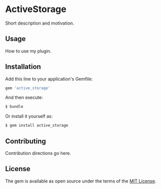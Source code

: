 # ActiveStorage
Short description and motivation.

## Usage
How to use my plugin.

## Installation
Add this line to your application's Gemfile:

```ruby
gem 'active_storage'
```

And then execute:
```bash
$ bundle
```

Or install it yourself as:
```bash
$ gem install active_storage
```

## Contributing
Contribution directions go here.

## License
The gem is available as open source under the terms of the [MIT License](http://opensource.org/licenses/MIT).
